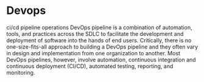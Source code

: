 # Devops
ci/cd pipeline operations
DevOps pipeline is a combination of automation, tools, and practices across the SDLC to facilitate the development and deployment of software into the hands of end users. Critically, there is no one-size-fits-all approach to building a DevOps pipeline and they often vary in design and implementation from one organization to another. 
Most DevOps pipelines, however, involve automation, continuous integration and continuous deployment (CI/CD), automated testing, reporting, and monitoring.
